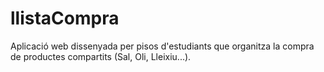# llistaCompra
Aplicació web dissenyada per pisos d'estudiants que organitza la compra de productes compartits (Sal, Oli, Lleixiu...). 

